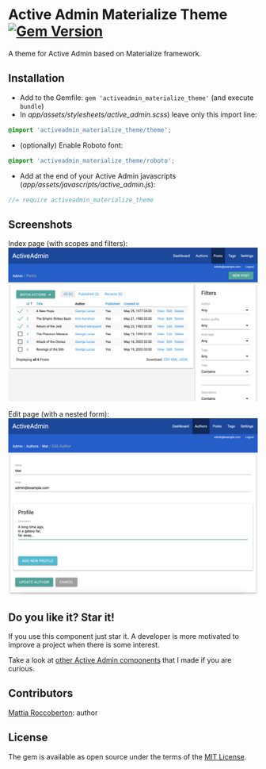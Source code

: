 # Active Admin Materialize Theme [![Gem Version](https://badge.fury.io/rb/activeadmin_materialize_theme.svg)](https://badge.fury.io/rb/activeadmin_materialize_theme)
A theme for Active Admin based on Materialize framework.

## Installation
- Add to the Gemfile: `gem 'activeadmin_materialize_theme'` (and execute `bundle`)
- In _app/assets/stylesheets/active_admin.scss_) leave only this import line:
```scss
@import 'activeadmin_materialize_theme/theme';
```
- (optionally) Enable Roboto font:
```scss
@import 'activeadmin_materialize_theme/roboto';
```
- Add at the end of your Active Admin javascripts (_app/assets/javascripts/active_admin.js_):
```js
//= require activeadmin_materialize_theme
```

## Screenshots
Index page (with scopes and filters):
![index_page](extra/screenshot.png)

Edit page (with a nested form):
![edit_page](extra/screenshot2.png)

## Do you like it? Star it!
If you use this component just star it. A developer is more motivated to improve a project when there is some interest.

Take a look at [other Active Admin components](https://github.com/blocknotes?utf8=✓&tab=repositories&q=activeadmin&type=source) that I made if you are curious.

## Contributors
[Mattia Roccoberton](http://blocknot.es): author

## License
The gem is available as open source under the terms of the [MIT License](https://opensource.org/licenses/MIT).
